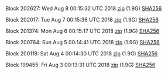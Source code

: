 Block 202627: Wed Aug  8 00:15:32 UTC 2018 [zip](https://dash-bootstrap.ams3.digitaloceanspaces.com/testnet/2018-08-08/bootstrap.dat.zip) (1.9G) [SHA256](https://dash-bootstrap.ams3.digitaloceanspaces.com/testnet/2018-08-08/sha256.txt)

Block 202017: Tue Aug  7 00:15:36 UTC 2018 [zip](https://dash-bootstrap.ams3.digitaloceanspaces.com/testnet/2018-08-07/bootstrap.dat.zip) (1.9G) [SHA256](https://dash-bootstrap.ams3.digitaloceanspaces.com/testnet/2018-08-07/sha256.txt)

Block 201374: Mon Aug  6 00:15:17 UTC 2018 [zip](https://dash-bootstrap.ams3.digitaloceanspaces.com/testnet/2018-08-06/bootstrap.dat.zip) (1.9G) [SHA256](https://dash-bootstrap.ams3.digitaloceanspaces.com/testnet/2018-08-06/sha256.txt)

Block 200764: Sun Aug  5 00:14:41 UTC 2018 [zip](https://dash-bootstrap.ams3.digitaloceanspaces.com/testnet/2018-08-05/bootstrap.dat.zip) (1.9G) [SHA256](https://dash-bootstrap.ams3.digitaloceanspaces.com/testnet/2018-08-05/sha256.txt)

Block 200118: Sat Aug  4 00:14:30 UTC 2018 [zip](https://dash-bootstrap.ams3.digitaloceanspaces.com/testnet/2018-08-04/bootstrap.dat.zip) (1.9G) [SHA256](https://dash-bootstrap.ams3.digitaloceanspaces.com/testnet/2018-08-04/sha256.txt)

Block 199455: Fri Aug  3 00:13:31 UTC 2018 [zip](https://dash-bootstrap.ams3.digitaloceanspaces.com/testnet/2018-08-03/bootstrap.dat.zip) (1.9G) [SHA256](https://dash-bootstrap.ams3.digitaloceanspaces.com/testnet/2018-08-03/sha256.txt)
